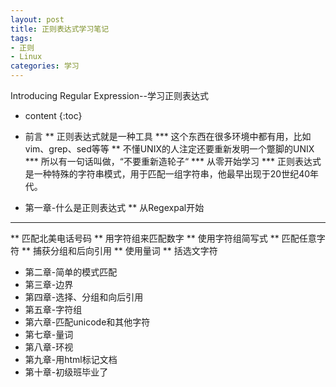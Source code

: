 ```yaml
---
layout: post
title: 正则表达式学习笔记
tags:
- 正则
- Linux
categories: 学习
---
```

Introducing Regular Expression--学习正则表达式





* content
{:toc}

* 前言
** 正则表达式就是一种工具
*** 这个东西在很多环境中都有用，比如vim、grep、sed等等
** 不懂UNIX的人注定还要重新发明一个蹩脚的UNIX
*** 所以有一句话叫做，“不要重新造轮子“
*** 从零开始学习
*** 正则表达式是一种特殊的字符串模式，用于匹配一组字符串，他最早出现于20世纪40年代。
* 第一章-什么是正则表达式
** 从Regexpal开始
*** 
** 匹配北美电话号码
** 用字符组来匹配数字
** 使用字符组简写式
** 匹配任意字符
** 捕获分组和后向引用
** 使用量词
** 括选文字符
* 第二章-简单的模式匹配
* 第三章-边界
* 第四章-选择、分组和向后引用
* 第五章-字符组
* 第六章-匹配unicode和其他字符
* 第七章-量词
* 第八章-环视
* 第九章-用html标记文档
* 第十章-初级班毕业了
